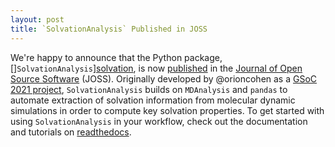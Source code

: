 ```yaml
---
layout: post
title: `SolvationAnalysis` Published in JOSS
---
```


We're happy to announce that the Python package, []`SolvationAnalysis`][solvation], is now [published][paper] in the [Journal of Open Source Software][joss] (JOSS). Originally developed by @orioncohen as a [GSoC 2021 project][gsocblog], `SolvationAnalysis` builds on `MDAnalysis` and `pandas` to automate extraction of solvation information from molecular dynamic simulations in order to compute key solvation properties. To get started with using `SolvationAnalysis` in your workflow, check out the documentation and tutorials on [readthedocs][docs].

[solvation]: https://github.com/MDAnalysis/solvation-analysis
[paper]: https://joss.theoj.org/papers/10.21105/joss.05183#
[joss]: https://joss.theoj.org/
[gsocblog]: https://www.mdanalysis.org/2021/09/02/gsoc-final-report-orion/
[docs]: https://solvation-analysis.readthedocs.io/en/latest/
